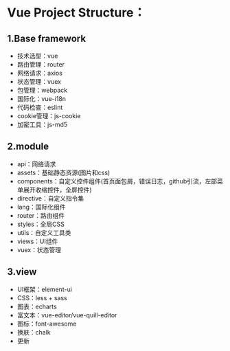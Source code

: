 # Vue Project Structure：

## 1.Base framework
+ 技术选型：vue
+ 路由管理：router
+ 网络请求：axios
+ 状态管理：vuex
+ 包管理：webpack
+ 国际化：vue-i18n
+ 代码检查：eslint
+ cookie管理：js-cookie
+ 加密工具：js-md5

## 2.module
+ api：网络请求
+ assets：基础静态资源(图片和css)
+ components：自定义控件组件(首页面包屑，错误日志，github引流，左部菜单展开收缩控件，全屏控件)
+ directive：自定义指令集
+ lang：国际化组件
+ router：路由组件
+ styles：全局CSS
+ utils：自定义工具类
+ views：UI组件
+ vuex：状态管理

## 3.view
+ UI框架：element-ui
+ CSS：less + sass
+ 图表：echarts
+ 富文本：vue-editor/vue-quill-editor
+ 图标：font-awesome
+ 换肤：chalk
+ 更新
